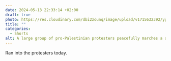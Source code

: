 ```yaml
---
date: 2024-05-13 22:33:14 +02:00
draft: true
photo: https://res.cloudinary.com/dbi2zounq/image/upload/v1715632392/yggja3ydo9bvqomsyjdr.jpg
title: ""
categories:
  - Shorts
alt: A large group of pro-Palestinian protesters peacefully marches a street in Amsterdam.
---
```


Ran into the protesters today.
